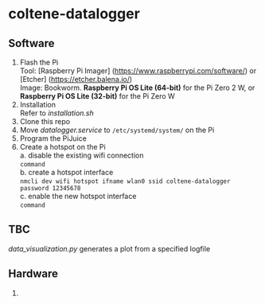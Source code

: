 # coltene-datalogger

## Software ##
1. Flash the Pi </br>
   Tool: [Raspberry Pi Imager] (https://www.raspberrypi.com/software/) or [Etcher] (https://etcher.balena.io/) </br>
   Image: Bookworm. **Raspberry Pi OS Lite (64-bit)** for the Pi Zero 2 W, or **Raspberry Pi OS Lite (32-bit)** for the Pi Zero W
2. Installation </br>
   Refer to *installation.sh*
3. Clone this repo
4. Move *datalogger.service* to `/etc/systemd/system/` on the Pi
5. Program the PiJuice
6. Create a hotspot on the Pi </br>
   a. disable the existing wifi connection </br>
       `command` <br>
   b. create a hotspot interface </br>
       `nmcli dev wifi hotspot ifname wlan0 ssid coltene-datalogger password 12345678` </br>
   c. enable the new hotspot interface </br>
       `command`</br>

## TBC ##

*data_visualization.py* generates a plot from a specified logfile



## Hardware ## 
1. 

